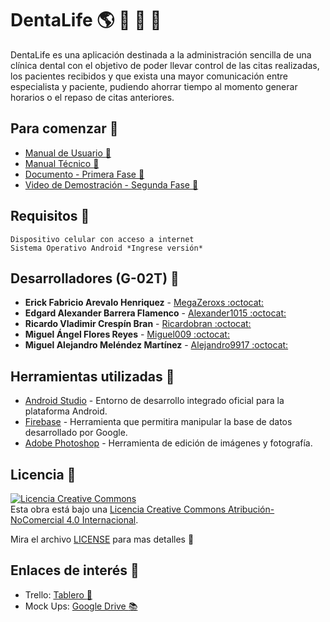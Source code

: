 # DentaLife :earth_americas: :iphone: :hospital: :pill:
DentaLife es una aplicación destinada a la administración sencilla de una clínica dental con el objetivo de poder llevar control de las citas realizadas, los pacientes recibidos y que exista una mayor comunicación entre especialista y paciente, pudiendo ahorrar tiempo al momento generar horarios o el repaso de citas anteriores.

## Para comenzar :milky_way:
* [Manual de Usuario :boy:](https://udbedu-my.sharepoint.com/:b:/g/personal/mm180363_alumno_udb_edu_sv/ERCb-Xe3W-ZHvE14UEIepMYBZq6DF0DEQzDnrdT4BTaqIg?e=l14nW6)
* [Manual Técnico :construction_worker:](https://udbedu-my.sharepoint.com/:b:/g/personal/mm180363_alumno_udb_edu_sv/EbblZ1UIqVdJkQMqZiMHNC4B59t2-s9VFAp4xOSObEUEBA?e=r2sfAx)
* [Documento - Primera Fase :bookmark_tabs:](https://drive.google.com/file/d/1AN1iKLEkOhxEBdNTI-JnuVWxcM-3qo8_/view?usp=sharing)
* [Video de Demostración - Segunda Fase 🎥](https://drive.google.com/file/d/1j3FTKdS83C7Kn_U2LfMZKvO8MTzWwZqJ/view?usp=sharing)

## Requisitos :eyes:
```
Dispositivo celular con acceso a internet
Sistema Operativo Android *Ingrese versión*
```

## Desarrolladores (G-02T) :busts_in_silhouette:
* **Erick Fabricio Arevalo Henriquez** - [MegaZeroxs :octocat:](https://github.com/MegaZeroxs)
* **Edgard Alexander Barrera Flamenco** - [Alexander1015 :octocat:](https://github.com/Alexander1015)
* **Ricardo Vladimir Crespín Bran** - [Ricardobran :octocat:](https://github.com/Ricardobran)
* **Miguel Ángel Flores Reyes** - [Miguel009 :octocat:](https://github.com/Miguel009)
* **Miguel Alejandro Meléndez Martínez** - [Alejandro9917 :octocat:](https://github.com/Alejandro9917)

## Herramientas utilizadas :hammer:
* [Android Studio](https://developer.android.com/) - Entorno de desarrollo integrado oficial para la plataforma Android.
* [Firebase](https://firebase.google.com/?hl=es) - Herramienta que permitira manipular la base de datos desarrollado por Google.
* [Adobe Photoshop](https://www.adobe.com/la/products/photoshop.html) - Herramienta de edición de imágenes y fotografía.

## Licencia :closed_lock_with_key:


<a rel="license" href="http://creativecommons.org/licenses/by-nc/4.0/"><img alt="Licencia Creative Commons" style="border-width:0" src="https://i.creativecommons.org/l/by-nc/4.0/88x31.png" /></a><br />Esta obra está bajo una <a rel="license" href="http://creativecommons.org/licenses/by-nc/4.0/">Licencia Creative Commons Atribución-NoComercial 4.0 Internacional</a>.

Mira el archivo [LICENSE]() para mas detalles :scroll:

## Enlaces de interés :mag_right:
* Trello: [Tablero :bookmark:](https://trello.com/b/vXwkF00o/moviles)
* Mock Ups: [Google Drive :books:](https://drive.google.com/file/d/1s6jMEE_X3fX0Sqk5lpn6Qs7sB1OR-C8s/view?fbclid=IwAR2rRPdVRu1xivALsAkUJPFi7RHMG8sU4TT7NaWviVnDpYmgYec20iyYzP4)
